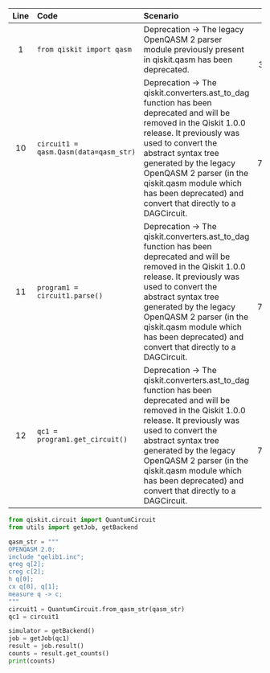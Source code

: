 | Line | Code | Scenario | Reference | Artifact | Refactoring |
| :--: | :--- | :------- | :-------: | :------- | :---------- |
| 1 | `from qiskit import qasm` | Deprecation -> The legacy OpenQASM 2 parser module previously present in qiskit.qasm has been deprecated. | a03d6cfd-4c92-4523-a77d-3542afe18906 | qiskit.qasm | `from qiskit.circuit import QuantumCircuit` |
| 10 | `circuit1 = qasm.Qasm(data=qasm_str)` | Deprecation -> The qiskit.converters.ast_to_dag function has been deprecated and will be removed in the Qiskit 1.0.0 release. It previously was used to convert the abstract syntax tree generated by the legacy OpenQASM 2 parser (in the qiskit.qasm module which has been deprecated) and convert that directly to a DAGCircuit. | d3e0c6f3-753f-4ff7-a61d-73446a5621de | qasm.Qasm | `circuit1 = QuantumCircuit.from_qasm_str(qasm_str)` |
| 11 | `program1 = circuit1.parse()` | Deprecation -> The qiskit.converters.ast_to_dag function has been deprecated and will be removed in the Qiskit 1.0.0 release. It previously was used to convert the abstract syntax tree generated by the legacy OpenQASM 2 parser (in the qiskit.qasm module which has been deprecated) and convert that directly to a DAGCircuit. | d3e0c6f3-753f-4ff7-a61d-73446a5621de | parse() | |
| 12 | `qc1 = program1.get_circuit()` | Deprecation -> The qiskit.converters.ast_to_dag function has been deprecated and will be removed in the Qiskit 1.0.0 release. It previously was used to convert the abstract syntax tree generated by the legacy OpenQASM 2 parser (in the qiskit.qasm module which has been deprecated) and convert that directly to a DAGCircuit. | d3e0c6f3-753f-4ff7-a61d-73446a5621de | get_circuit() | `qc1 = circuit1` |


```python
from qiskit.circuit import QuantumCircuit
from utils import getJob, getBackend

qasm_str = """
OPENQASM 2.0;
include "qelib1.inc";
qreg q[2];
creg c[2];
h q[0];
cx q[0], q[1];
measure q -> c;
"""
circuit1 = QuantumCircuit.from_qasm_str(qasm_str)
qc1 = circuit1

simulator = getBackend()
job = getJob(qc1)
result = job.result()
counts = result.get_counts()
print(counts)
```